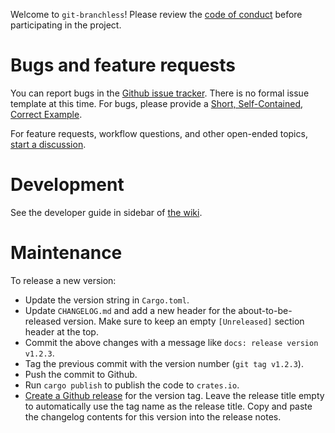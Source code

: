 Welcome to `git-branchless`! Please review the [code of conduct](/CODE_OF_CONDUCT.md) before participating in the project.

# Bugs and feature requests

You can report bugs in the [Github issue tracker](https://github.com/arxanas/git-branchless/issues). There is no formal issue template at this time. For bugs, please provide a [Short, Self-Contained, Correct Example](http://sscce.org/).

For feature requests, workflow questions, and other open-ended topics, [start a discussion](https://github.com/arxanas/git-branchless/discussions).

# Development

See the developer guide in sidebar of [the wiki](https://github.com/arxanas/git-branchless/wiki).

# Maintenance

To release a new version:

* Update the version string in `Cargo.toml`.
* Update `CHANGELOG.md` and add a new header for the about-to-be-released version. Make sure to keep an empty `[Unreleased]` section header at the top.
* Commit the above changes with a message like `docs: release version v1.2.3`.
* Tag the previous commit with the version number (`git tag v1.2.3`).
* Push the commit to Github.
* Run `cargo publish` to publish the code to `crates.io`.
* [Create a Github release](https://github.com/arxanas/git-branchless/releases/new) for the version tag. Leave the release title empty to automatically use the tag name as the release title. Copy and paste the changelog contents for this version into the release notes.
